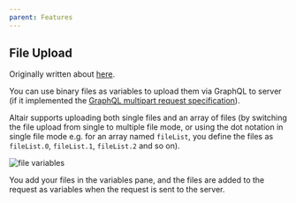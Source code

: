 ```yaml
---
parent: Features
---
```


## File Upload

Originally written about [here](https://www.xkoji.dev/blog/working-with-file-uploads-using-altair-graphql/).

You can use binary files as variables to upload them via GraphQL to server (if it implemented the [GraphQL multipart request specification](https://github.com/jaydenseric/graphql-multipart-request-spec)).

Altair supports uploading both single files and an array of files (by switching the file upload from single to multiple file mode, or using the dot notation in single file mode e.g. for an array named `fileList`, you define the files as `fileList.0`, `fileList.1`, `fileList.2` and so on).

![file variables](https://i.imgur.com/dVqWVoA.png)

You add your files in the variables pane, and the files are added to the request as variables when the request is sent to the server.
